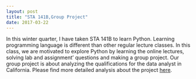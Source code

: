 ```yaml
---
layout: post
title: "STA 141B,Group Project"
date: 2017-03-22
---
```

In this winter quarter, I have taken STA 141B to learn Python. Learning programming language is different than other regular lecture classes. In this class, we are motivated to explore Python by learning the online lectures, solving lab and assignment’ questions and making a group project. Our group project is about analyzing the qualifications for the data analyst in California. Please find more detailed analysis about the project [here](http://aoran1102.github.io/141B_group_project/).
